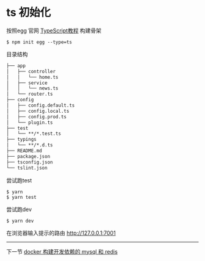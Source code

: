 # ts 初始化

按照egg 官网 [TypeScript教程](https://eggjs.org/zh-cn/tutorials/typescript.html) 构建骨架

``` dash
$ npm init egg --type=ts
```

目录结构

``` md
├── app
│   ├── controller
│   │   └── home.ts
│   ├── service
│   │   └── news.ts
│   └── router.ts
├── config
│   ├── config.default.ts
│   ├── config.local.ts
│   ├── config.prod.ts
│   └── plugin.ts
├── test
│   └── **/*.test.ts
├── typings
│   └── **/*.d.ts
├── README.md
├── package.json
├── tsconfig.json
└── tslint.json
```

尝试跑test

``` dash
$ yarn
$ yarn test
```

尝试跑dev

``` dash
$ yarn dev
```

在浏览器输入提示的路由 http://127.0.0.1:7001

---

下一节 [docker 构建开发依赖的 mysql 和 redis](https://github.com/ThomasLiu/egg_ts_showcase/blob/learn_2_docker_dev/doc/docker_dev.md)